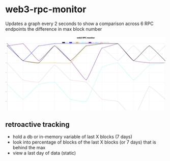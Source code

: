 # web3-rpc-monitor
Updates a graph every 2 seconds to show a comparison across 6 RPC endpoints the difference in max block number

![rpc monitor](./rpc_monitor.png)

## retroactive tracking
- hold a db or in-memory variable of last X blocks (7 days)
- look into percentage of blocks of the last X blocks (or 7 days) that is behind the max
- view a last day of data (static)
